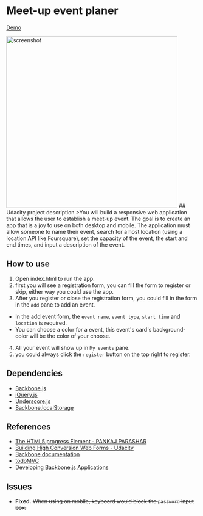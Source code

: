 # Meet-up event planer

[Demo](https://jimmyqsc.github.io/meet-up_event_planner/dist/#/)

<img src="https://cloud.githubusercontent.com/assets/16117899/17837282/b34c85da-67e1-11e6-9e04-ec8e4e713f7b.jpg" alt="screenshot" height=450px>
## Udacity project description 
>You will build a responsive web application that allows the user to establish a meet-up event. The goal is to create an app that is a joy to use on both desktop and mobile. The application must allow someone to name their event, search for a host location (using a location API like Foursquare), set the capacity of the event, the start and end times, and input a description of the event.

## How to use

1. Open index.html to run the app.
2. first you will see a registration form, you can fill the form to register or skip, either way you could use the app.
3. After you register or close the registration form, you could fill in the form in the `add` pane to add an event.
  * In the add event form, the `event name`, `event type`, `start time` and `location` is required.
  * You can choose a color for a event, this event's card's background-color will be the color of your choose.
4. All your event will show up in `My events` pane.
5. you could always click the `register` button on the top right to register.

## Dependencies

* [Backbone.js](http://backbonejs.org/)
* [jQuery.js](https://jquery.com/)
* [Underscore.js](http://underscorejs.org/)
* [Backbone.localStorage](https://github.com/jeromegn/Backbone.localStorage)

## References
* [The HTML5 progress Element -  PANKAJ PARASHAR](https://css-tricks.com/html5-progress-element/)
* [Building High Conversion Web Forms - Udacity](https://cn.udacity.com/course/building-high-conversion-web-forms--ud890)
* [Backbone documentation](http://backbonejs.org/)
* [todoMVC](http://todomvc.com/)
* [Developing Backbone.js Applications](https://addyosmani.com/backbone-fundamentals/)

## Issues

* **Fixed.**  ~~When using on mobile, keyboard would block the `password` input box.~~
